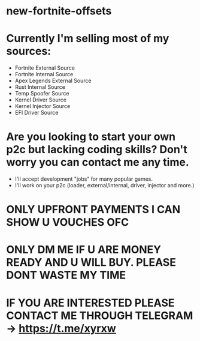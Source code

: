 # new-fortnite-offsets


# Currently I'm selling most of my sources:
  - Fortnite External Source
  - Fortnite Internal Source
  - Apex Legends External Source
  - Rust Internal Source
  - Temp Spoofer Source
  - Kernel Driver Source
  - Kernel Injector Source
  - EFI Driver Source

# Are you looking to start your own p2c but lacking coding skills? Don't worry you can contact me any time.
  - I'll accept development "jobs" for many popular games.
  - I'll work on your p2c (loader, external/internal, driver, injector and more.)

# ONLY UPFRONT PAYMENTS I CAN SHOW U VOUCHES OFC
# ONLY DM ME IF U ARE MONEY READY AND U WILL BUY. PLEASE DONT WASTE MY TIME
# IF YOU ARE INTERESTED PLEASE CONTACT ME THROUGH TELEGRAM -> https://t.me/xyrxw
